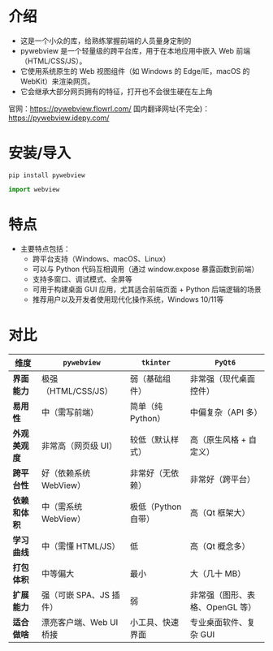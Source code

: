 # 介绍

- 这是一个小众的库，给熟练掌握前端的人员量身定制的
- pywebview 是一个轻量级的跨平台库，用于在本地应用中嵌入 Web 前端（HTML/CSS/JS）。
- 它使用系统原生的 Web 视图组件（如 Windows 的 Edge/IE，macOS 的 WebKit）来渲染网页。
- 它会继承大部分网页拥有的特征，打开也不会很生硬在左上角

官网：https://pywebview.flowrl.com/
国内翻译网址(不完全)：https://pywebview.idepy.com/

# 安装/导入

```shell
pip install pywebview
```

```python
import webview
```

# 特点

- 主要特点包括：
    - 跨平台支持（Windows、macOS、Linux）
    - 可以与 Python 代码互相调用（通过 window.expose 暴露函数到前端）
    - 支持多窗口、调试模式、全屏等
    - 可用于构建桌面 GUI 应用，尤其适合前端页面 + Python 后端逻辑的场景
    - 推荐用户以及开发者使用现代化操作系统，Windows 10/11等

# 对比

| 维度        | `pywebview`     | `tkinter`     | `PyQt6`             |
|-----------|-----------------|---------------|---------------------|
| **界面能力**  | 极强（HTML/CSS/JS） | 弱（基础组件）       | 非常强（现代桌面控件）         |
| **易用性**   | 中（需写前端）         | 简单（纯 Python）  | 中偏复杂（API 多）         |
| **外观美观度** | 非常高（网页级 UI）     | 较低（默认样式）      | 高（原生风格 + 自定义）       |
| **跨平台性**  | 好（依赖系统 WebView） | 非常好（无依赖）      | 非常好（跨平台）            |
| **依赖和体积** | 中（需系统 WebView）  | 极低（Python 自带） | 高（Qt 框架大）           |
| **学习曲线**  | 中（需懂 HTML/JS）   | 低             | 高（Qt 概念多）           |
| **打包体积**  | 中等偏大            | 最小            | 大（几十 MB）            |
| **扩展能力**  | 强（可嵌 SPA、JS 插件） | 弱             | 非常强（图形、表格、OpenGL 等） |
| **适合做啥**  | 漂亮客户端、Web UI 桥接 | 小工具、快速界面      | 专业桌面软件、复杂 GUI       |

